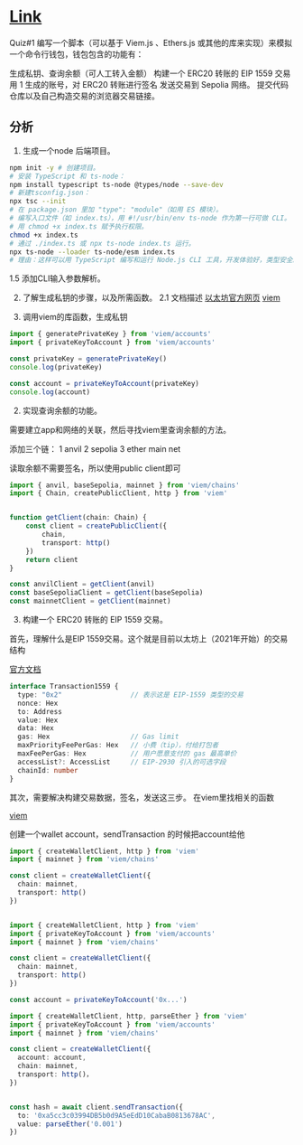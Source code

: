 # [Link](https://decert.me/challenge/992dae0f-3bdf-4f03-9798-3427234fad95)

Quiz#1
编写一个脚本（可以基于 Viem.js 、Ethers.js 或其他的库来实现）来模拟一个命令行钱包，钱包包含的功能有：

生成私钥、查询余额（可人工转入金额）
构建一个 ERC20 转账的 EIP 1559 交易
用 1 生成的账号，对 ERC20 转账进行签名
发送交易到 Sepolia 网络。
提交代码仓库以及自己构造交易的浏览器交易链接。

## 分析

1. 生成一个node 后端项目。

```sh
npm init -y # 创建项目。
# 安装 TypeScript 和 ts-node：
npm install typescript ts-node @types/node --save-dev
# 新建tsconfig.json：
npx tsc --init
# 在 package.json 里加 "type": "module"（如用 ES 模块）。
# 编写入口文件（如 index.ts），用 #!/usr/bin/env ts-node 作为第一行可做 CLI。
# 用 chmod +x index.ts 赋予执行权限。
chmod +x index.ts
# 通过 ./index.ts 或 npx ts-node index.ts 运行。
npx ts-node --loader ts-node/esm index.ts
# 理由：这样可以用 TypeScript 编写和运行 Node.js CLI 工具，开发体验好，类型安全。
```

1.5 添加CLI输入参数解析。


2. 了解生成私钥的步骤，以及所需函数。
2.1 文档描述
[以太坊官方网页](https://ethereum.org/en/developers/docs/accounts/)
[viem ](https://learnblockchain.cn/docs/viem/docs/accounts/local/privateKeyToAccount)

1. 调用viem的库函数，生成私钥

```ts
import { generatePrivateKey } from 'viem/accounts'
import { privateKeyToAccount } from 'viem/accounts'

const privateKey = generatePrivateKey()
console.log(privateKey)

const account = privateKeyToAccount(privateKey)
console.log(account)
```

2. 实现查询余额的功能。

需要建立app和网络的关联，然后寻找viem里查询余额的方法。

添加三个链： 1 anvil 2 sepolia 3 ether main net

读取余额不需要签名，所以使用public client即可

```ts
import { anvil, baseSepolia, mainnet } from 'viem/chains'
import { Chain, createPublicClient, http } from 'viem'


function getClient(chain: Chain) {
    const client = createPublicClient({
        chain,
        transport: http()
    })
    return client
}

const anvilClient = getClient(anvil)
const baseSepoliaClient = getClient(baseSepolia)
const mainnetClient = getClient(mainnet)
```

3. 构建一个 ERC20 转账的 EIP 1559 交易。

首先，理解什么是EIP 1559交易。这个就是目前以太坊上（2021年开始）的交易结构

[官方文档](https://eips.ethereum.org/EIPS/eip-1559)

```ts
interface Transaction1559 {
  type: "0x2"                 // 表示这是 EIP-1559 类型的交易
  nonce: Hex
  to: Address
  value: Hex
  data: Hex
  gas: Hex                    // Gas limit
  maxPriorityFeePerGas: Hex   // 小费（tip），付给打包者
  maxFeePerGas: Hex           // 用户愿意支付的 gas 最高单价
  accessList?: AccessList     // EIP-2930 引入的可选字段
  chainId: number
}
```

其次，需要解决构建交易数据，签名，发送这三步。
在viem里找相关的函数

[viem](https://learnblockchain.cn/docs/viem/docs/clients/wallet#%E6%9C%AC%E5%9C%B0%E8%B4%A6%E6%88%B7%E7%A7%81%E9%92%A5%E5%8A%A9%E8%AE%B0%E8%AF%8D%E7%AD%89)

创建一个wallet account，sendTransaction 的时候把account给他

```ts
import { createWalletClient, http } from 'viem'
import { mainnet } from 'viem/chains'

const client = createWalletClient({
  chain: mainnet,
  transport: http()
})


import { createWalletClient, http } from 'viem'
import { privateKeyToAccount } from 'viem/accounts'
import { mainnet } from 'viem/chains'

const client = createWalletClient({
  chain: mainnet,
  transport: http()
})

const account = privateKeyToAccount('0x...')

import { createWalletClient, http, parseEther } from 'viem'
import { privateKeyToAccount } from 'viem/accounts'
import { mainnet } from 'viem/chains'

const client = createWalletClient({
  account: account,
  chain: mainnet,
  transport: http()，
})


const hash = await client.sendTransaction({
  to: '0xa5cc3c03994DB5b0d9A5eEdD10CabaB0813678AC',
  value: parseEther('0.001')
})
```
